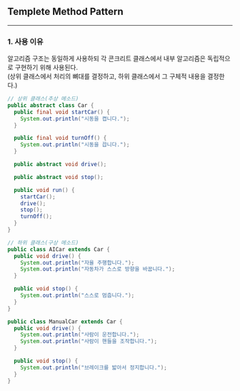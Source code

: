 ## Templete Method Pattern

---

### 1. 사용 이유

알고리즘 구조는 동일하게 사용하되 각 콘크리트 클래스에서 내부 알고리즘은 독립적으로 구현하기 위해 사용된다.  
(상위 클래스에서 처리의 뼈대를 결정하고, 하위 클래스에서 그 구체적 내용을 결정한다.)

```java
// 상위 클래스(추상 메소드)
public abstract class Car {
  public final void startCar() {
    System.out.println("시동을 켭니다.");
  }

  public final void turnOff() {
    System.out.println("시동을 끕니다.");
  }

  public abstract void drive();

  public abstract void stop();

  public void run() {
    startCar();
    drive();
    stop();
    turnOff();
  }
}

// 하위 클래스(구상 메소드)
public class AICar extends Car {
  public void drive() {
    System.out.println("자율 주행합니다.");
    System.out.println("자동차가 스스로 방향을 바꿉니다.");
  }

  public void stop() {
    System.out.println("스스로 멈춥니다.");
  }
}

public class ManualCar extends Car {
  public void drive() {
    System.out.println("사람이 운전합니다.");
    System.out.println("사람이 핸들을 조작합니다.");
  }

  public void stop() {
    System.out.println("브레이크를 밟아서 정지합니다.");
  }
}
```
